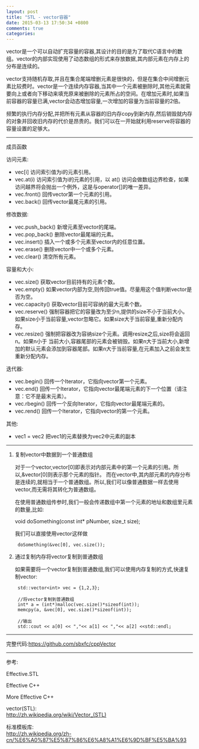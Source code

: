 ```yaml
---
layout: post
title: "STL - vector容器"
date: 2015-03-13 17:50:34 +0800
comments: true
categories: 
---
```


vector是一个可以自动扩充容量的容器,其设计的目的是为了取代C语言中的数组。vector的内部实现使用了动态数组的形式来存放数据,其内部元素在内存上的分布是连续的。

vector支持随机存取,并且在集合尾端增删元素是很快的，但是在集合中间增删元素比较费时。vector是一个连续内存容器,当其中一个元素被删除时,其他元素就需要向上或者向下移动来填充原来被删除的元素所占的空间。在增加元素时,如果当前容器的容量已满,vector会动态增加容量,一次增加的容量为当前容量的2倍。

频繁的执行内存分配,并把所有元素从容器的旧内存copy到新内存,然后销毁就内存的对象并回收旧内存的代价是昂贵的。我们可以在一开始就利用reserve将容器的容量设置的足够大。

---
成员函数

访问元素:

- vec[i] 访问索引值为i的元素引用。 
- vec.at(i)  访问索引值为i的元素的引用，以 at() 访问会做数组边界检查，如果访问越界将会抛出一个例外，这是与operator[]的唯一差异。
- vec.front()  回传vector第一个元素的引用。
- vec.back()  回传vector最尾元素的引用。

修改数据:

- vec.push_back()  新增元素至vector的尾端。
- vec.pop_back()  删除vector最尾端的元素。
- vec.insert()  插入一个或多个元素至vector内的任意位置。
- vec.erase()  删除vector中一个或多个元素。
- vec.clear()  清空所有元素。

容量和大小:

- vec.size()  获取vector目前持有的元素个数。
- vec.empty()  如果vector内部为空,则传回true值。尽量用这个值判断vector是否为空。
- vec.capacity()  获取vector目前可容纳的最大元素个数。
- vec.reserve()  强制容器把它的容量改为至少n,提供的size不小于当前大小。如果size小于当前容量,vector忽略它。如果size大于当前容量,重新分配内存。
- vec.resize()  强制把容器改为容纳size个元素。调用resize之后,size将会返回n。如果n小于 当前大小,容器尾部的元素会被销毁。如果n大于当前大小,新增加的默认元素会添加到容器尾部。如果n大于当前容量,在元素加入之前会发生重新分配内存。

迭代器:

- vec.begin()  回传一个Iterator，它指向vector第一个元素。
- vec.end()  回传一个Iterator，它指向vector最尾端元素的下一个位置（请注意：它不是最末元素）。
- vec.rbegin()  回传一个反向Iterator，它指向vector最尾端元素的。
- vec.rend()  回传一个Iterator，它指向vector的第一个元素。

其他:

- vec1 = vec2 把vec1的元素替换为vec2中元素的副本

---

1. 复制vector中数据到一个普通数组

	对于一个vector,vector[0]即表示对内部元素中的第一个元素的引用。所以,&vector[0]则表示那个元素的指针。
而在vector中,其内部元素的内存分布是连续的,就相当于一个普通数组。所以,我们可以像普通数据一样去使用vector,而无需将其转化为普通数组。

	在使用普通数组传参时,我们一般会传递数组中第一个元素的地址和数组里元素的数量,比如:

	void doSomething(const int* pNumber, size_t size);
	
	我们可以直接使用vector这样做

		doSomething(&vec[0], vec.size());

2. 通过复制内存将vector复制到普通数组

	如果需要将一个vector复制到普通数组,我们可以使用内存复制的方式,快速复制vector:

		std::vector<int> vec = {1,2,3};
	    
	    //将vector复制到普通数组
	    int* a = (int*)malloc(vec.size()*sizeof(int));
	    memcpy(a, &vec[0], vec.size()*sizeof(int));
	    
	    //输出
	    std::cout << a[0] << ","<< a[1] << ","<< a[2] <<std::endl;
    
---
完整代码:<https://github.com/sbxfc/cppVector>

---
参考:

Effective.STL

Effective C++

More Effective C++

vector(STL):<br><http://zh.wikipedia.org/wiki/Vector_(STL)>

标准模板库:<br><http://zh.wikipedia.org/zh-cn/%E6%A0%87%E5%87%86%E6%A8%A1%E6%9D%BF%E5%BA%93>